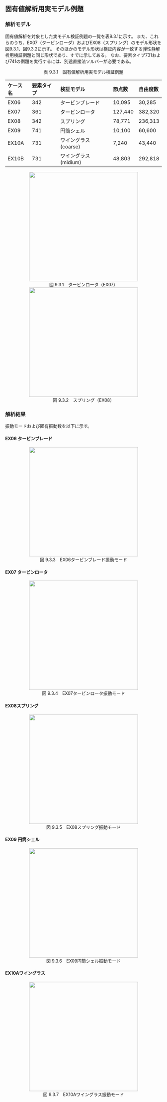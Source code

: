 ## 固有値解析用実モデル例題

### 解析モデル

固有値解析を対象とした実モデル検証例題の一覧を表9.3.1に示す。
また、これらのうち、EX07（タービンローダ）およびEX08（スプリング）のモデル形状を図9.3.1、図9.3.2に示す。
そのほかのモデル形状は検証内容が一致する弾性静解析用検証例題と同じ形状であり、すでに示してある。
なお、要素タイプ731および741の例題を実行するには、別途直接法ソルバーが必要である。

<div style="text-align: center;">
表 9.3.1　固有値解析用実モデル検証例題
</div>

| ケース名 | 要素タイプ | 検証モデル           | 節点数  | 自由度数 |
|:--|:--|:--|:--|:--|
| EX06     | 342        | タービンブレード     | 10,095  | 30,285 |
| EX07     | 361        | タービンロータ       | 127,440 | 382,320 |
| EX08     | 342        | スプリング           | 78,771  | 236,313 |
| EX09     | 741        | 円筒シェル           | 10,100  | 60,600 |
| EX10A    | 731        | ワイングラス(coarse) | 7,240   | 43,440 |
| EX10B    | 731        | ワイングラス(midium) | 48,803  | 292,818 |

<div style="text-align: center;">
<img src="../fig/image312.png" width="350px"><br>
図 9.3.1　タービンロータ（EX07）
</div>

<div style="text-align: center;">
<img src="../fig/image312.png" width="350px"><br>
図 9.3.2　スプリング（EX08）
</div>

### 解析結果

振動モードおよび固有振動数を以下に示す。

#### EX06 タービンブレード

<div style="text-align: center;">
<img src="../fig/image312.png" width="350px"><br>
図 9.3.3　EX06タービンブレード振動モード
</div>

#### EX07 タービンロータ

<div style="text-align: center;">
<img src="../fig/image312.png" width="350px"><br>
図 9.3.4　EX07タービンロータ振動モード
</div>

#### EX08スプリング

<div style="text-align: center;">
<img src="../fig/image312.png" width="350px"><br>
図 9.3.5　EX08スプリング振動モード
</div>

#### EX09 円筒シェル

<div style="text-align: center;">
<img src="../fig/image312.png" width="350px"><br>
図 9.3.6　EX09円筒シェル振動モード
</div>

#### EX10Aワイングラス

<div style="text-align: center;">
<img src="../fig/image312.png" width="350px"><br>
図 9.3.7　EX10Aワイングラス振動モード
</div>
